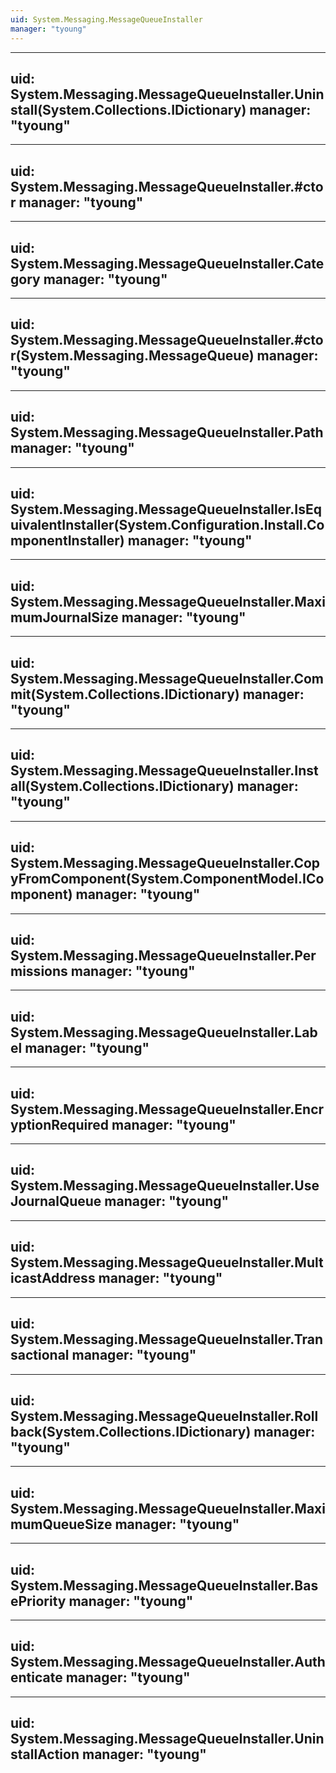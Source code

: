 ```yaml
---
uid: System.Messaging.MessageQueueInstaller
manager: "tyoung"
---
```


---
uid: System.Messaging.MessageQueueInstaller.Uninstall(System.Collections.IDictionary)
manager: "tyoung"
---

---
uid: System.Messaging.MessageQueueInstaller.#ctor
manager: "tyoung"
---

---
uid: System.Messaging.MessageQueueInstaller.Category
manager: "tyoung"
---

---
uid: System.Messaging.MessageQueueInstaller.#ctor(System.Messaging.MessageQueue)
manager: "tyoung"
---

---
uid: System.Messaging.MessageQueueInstaller.Path
manager: "tyoung"
---

---
uid: System.Messaging.MessageQueueInstaller.IsEquivalentInstaller(System.Configuration.Install.ComponentInstaller)
manager: "tyoung"
---

---
uid: System.Messaging.MessageQueueInstaller.MaximumJournalSize
manager: "tyoung"
---

---
uid: System.Messaging.MessageQueueInstaller.Commit(System.Collections.IDictionary)
manager: "tyoung"
---

---
uid: System.Messaging.MessageQueueInstaller.Install(System.Collections.IDictionary)
manager: "tyoung"
---

---
uid: System.Messaging.MessageQueueInstaller.CopyFromComponent(System.ComponentModel.IComponent)
manager: "tyoung"
---

---
uid: System.Messaging.MessageQueueInstaller.Permissions
manager: "tyoung"
---

---
uid: System.Messaging.MessageQueueInstaller.Label
manager: "tyoung"
---

---
uid: System.Messaging.MessageQueueInstaller.EncryptionRequired
manager: "tyoung"
---

---
uid: System.Messaging.MessageQueueInstaller.UseJournalQueue
manager: "tyoung"
---

---
uid: System.Messaging.MessageQueueInstaller.MulticastAddress
manager: "tyoung"
---

---
uid: System.Messaging.MessageQueueInstaller.Transactional
manager: "tyoung"
---

---
uid: System.Messaging.MessageQueueInstaller.Rollback(System.Collections.IDictionary)
manager: "tyoung"
---

---
uid: System.Messaging.MessageQueueInstaller.MaximumQueueSize
manager: "tyoung"
---

---
uid: System.Messaging.MessageQueueInstaller.BasePriority
manager: "tyoung"
---

---
uid: System.Messaging.MessageQueueInstaller.Authenticate
manager: "tyoung"
---

---
uid: System.Messaging.MessageQueueInstaller.UninstallAction
manager: "tyoung"
---

